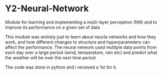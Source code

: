 # Y2-Neural-Network
Module for learning and implementing a multi-layer perceptron (NN) and to improve its performance on a given set of data

This module was entirely just to learn about neurla networks and how they work, and how different changes to structure and hyperparameters can affect the performance.
The neural network used multiple data points from each day over a large period (wind, temperature, rain etc) and predict what the weather will be over the next time period.

The code was done in python and i recieved a 1st for it.
